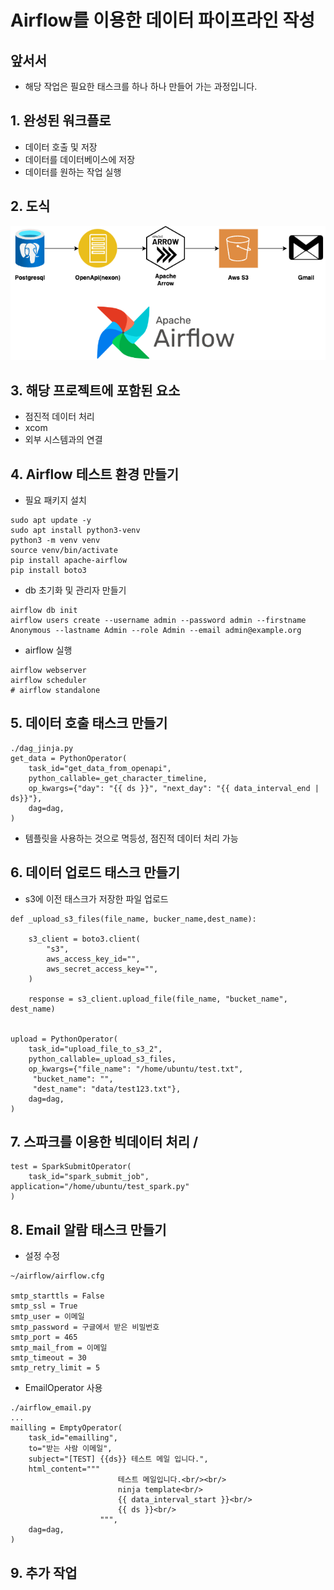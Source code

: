 # Airflow를 이용한 데이터 파이프라인 작성

## 앞서서
- 해당 작업은 필요한 태스크를 하나 하나 만들어 가는 과정입니다.


## 1. 완성된 워크플로

- 데이터 호출 및 저장
- 데이터를 데이터베이스에 저장
- 데이터를 원하는 작업 실행


## 2. 도식

![poster](./project_drawio.png)

## 3. 해당 프로젝트에 포함된 요소

- 점진적 데이터 처리
- xcom
- 외부 시스템과의 연결


## 4. Airflow 테스트 환경 만들기

- 필요 패키지 설치
```
sudo apt update -y
sudo apt install python3-venv
python3 -m venv venv
source venv/bin/activate
pip install apache-airflow
pip install boto3
```
- db 초기화 및 관리자 만들기

```
airflow db init 
airflow users create --username admin --password admin --firstname Anonymous --lastname Admin --role Admin --email admin@example.org
```

- airflow 실행

```
airflow webserver
airflow scheduler
# airflow standalone 
```


## 5. 데이터 호출 태스크 만들기

```
./dag_jinja.py
get_data = PythonOperator(
    task_id="get_data_from_openapi",
    python_callable=_get_character_timeline,
    op_kwargs={"day": "{{ ds }}", "next_day": "{{ data_interval_end | ds}}"},
    dag=dag,
)
```

- 템플릿을 사용하는 것으로 멱등성, 점진적 데이터 처리 가능


## 6. 데이터 업로드 태스크 만들기

- s3에 이전 태스크가 저장한 파일 업로드

```
def _upload_s3_files(file_name, bucker_name,dest_name):

    s3_client = boto3.client(
        "s3",
        aws_access_key_id="",
        aws_secret_access_key="",
    )

    response = s3_client.upload_file(file_name, "bucket_name", dest_name)


upload = PythonOperator(
    task_id="upload_file_to_s3_2",
    python_callable=_upload_s3_files,
    op_kwargs={"file_name": "/home/ubuntu/test.txt",
     "bucket_name": "",
     "dest_name": "data/test123.txt"},
    dag=dag,
)
```


## 7. 스파크를 이용한 빅데이터 처리 / 

```
test = SparkSubmitOperator(
    task_id="spark_submit_job", application="/home/ubuntu/test_spark.py"
)
```



## 8. Email 알람 태스크 만들기

- 설정 수정
```
~/airflow/airflow.cfg

smtp_starttls = False
smtp_ssl = True
smtp_user = 이메일
smtp_password = 구글에서 받은 비밀번호 
smtp_port = 465
smtp_mail_from = 이메일
smtp_timeout = 30
smtp_retry_limit = 5
```

- EmailOperator 사용

```
./airflow_email.py
...
mailling = EmptyOperator(
    task_id="emailling",
    to="받는 사람 이메일",
    subject="[TEST] {{ds}} 테스트 메일 입니다.",
    html_content="""
                        테스트 메일입니다.<br/><br/> 
                        ninja template<br/>
                        {{ data_interval_start }}<br/>
                        {{ ds }}<br/>
                    """,
    dag=dag,
)
```

## 9. 추가 작업
